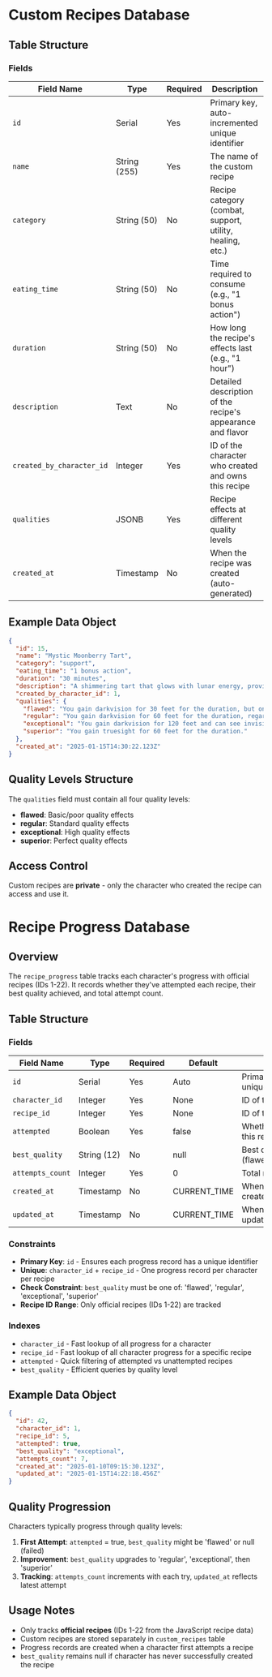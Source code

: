 # Custom Recipes Database

## Table Structure

### Fields

| Field Name                | Type         | Required | Description                                                |
| ------------------------- | ------------ | -------- | ---------------------------------------------------------- |
| `id`                      | Serial       | Yes      | Primary key, auto-incremented unique identifier            |
| `name`                    | String (255) | Yes      | The name of the custom recipe                              |
| `category`                | String (50)  | No       | Recipe category (combat, support, utility, healing, etc.)  |
| `eating_time`             | String (50)  | No       | Time required to consume (e.g., "1 bonus action")          |
| `duration`                | String (50)  | No       | How long the recipe's effects last (e.g., "1 hour")        |
| `description`             | Text         | No       | Detailed description of the recipe's appearance and flavor |
| `created_by_character_id` | Integer      | Yes      | ID of the character who created and owns this recipe       |
| `qualities`               | JSONB        | Yes      | Recipe effects at different quality levels                 |
| `created_at`              | Timestamp    | No       | When the recipe was created (auto-generated)               |

## Example Data Object

```json
{
  "id": 15,
  "name": "Mystic Moonberry Tart",
  "category": "support",
  "eating_time": "1 bonus action",
  "duration": "30 minutes",
  "description": "A shimmering tart that glows with lunar energy, providing enhanced perception under moonlight. The berries seem to pulse with a soft silver light.",
  "created_by_character_id": 1,
  "qualities": {
    "flawed": "You gain darkvision for 30 feet for the duration, but only while in moonlight.",
    "regular": "You gain darkvision for 60 feet for the duration, regardless of lighting.",
    "exceptional": "You gain darkvision for 120 feet and can see invisible creatures within 30 feet for the duration.",
    "superior": "You gain truesight for 60 feet for the duration."
  },
  "created_at": "2025-01-15T14:30:22.123Z"
}
```

## Quality Levels Structure

The `qualities` field must contain all four quality levels:

- **flawed**: Basic/poor quality effects
- **regular**: Standard quality effects
- **exceptional**: High quality effects
- **superior**: Perfect quality effects

## Access Control

Custom recipes are **private** - only the character who created the recipe can access and use it.

# Recipe Progress Database

## Overview

The `recipe_progress` table tracks each character's progress with official recipes (IDs 1-22). It records whether they've attempted each recipe, their best quality achieved, and total attempt count.

## Table Structure

### Fields

| Field Name       | Type        | Required | Default      | Description                                                 |
| ---------------- | ----------- | -------- | ------------ | ----------------------------------------------------------- |
| `id`             | Serial      | Yes      | Auto         | Primary key, auto-incremented unique identifier             |
| `character_id`   | Integer     | Yes      | None         | ID of the character making progress                         |
| `recipe_id`      | Integer     | Yes      | None         | ID of the official recipe (1-22 only)                       |
| `attempted`      | Boolean     | Yes      | false        | Whether the character has attempted this recipe             |
| `best_quality`   | String (12) | No       | null         | Best quality achieved (flawed/regular/exceptional/superior) |
| `attempts_count` | Integer     | Yes      | 0            | Total number of attempts made                               |
| `created_at`     | Timestamp   | No       | CURRENT_TIME | When the progress record was first created                  |
| `updated_at`     | Timestamp   | No       | CURRENT_TIME | When the progress record was last updated                   |

### Constraints

- **Primary Key**: `id` - Ensures each progress record has a unique identifier
- **Unique**: `character_id` + `recipe_id` - One progress record per character per recipe
- **Check Constraint**: `best_quality` must be one of: 'flawed', 'regular', 'exceptional', 'superior'
- **Recipe ID Range**: Only official recipes (IDs 1-22) are tracked

### Indexes

- `character_id` - Fast lookup of all progress for a character
- `recipe_id` - Fast lookup of all character progress for a specific recipe
- `attempted` - Quick filtering of attempted vs unattempted recipes
- `best_quality` - Efficient queries by quality level

## Example Data Object

```json
{
  "id": 42,
  "character_id": 1,
  "recipe_id": 5,
  "attempted": true,
  "best_quality": "exceptional",
  "attempts_count": 7,
  "created_at": "2025-01-10T09:15:30.123Z",
  "updated_at": "2025-01-15T14:22:18.456Z"
}
```

## Quality Progression

Characters typically progress through quality levels:

1. **First Attempt**: `attempted` = true, `best_quality` might be 'flawed' or null (failed)
2. **Improvement**: `best_quality` upgrades to 'regular', 'exceptional', then 'superior'
3. **Tracking**: `attempts_count` increments with each try, `updated_at` reflects latest attempt

## Usage Notes

- Only tracks **official recipes** (IDs 1-22 from the JavaScript recipe data)
- Custom recipes are stored separately in `custom_recipes` table
- Progress records are created when a character first attempts a recipe
- `best_quality` remains null if character has never successfully created the recipe
